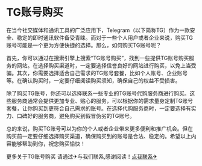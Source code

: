 # TG账号购买

在当今社交媒体和通讯工具的广泛应用下，Telegram（以下简称TG）作为一款安全、稳定的即时通讯软件备受青睐。而对于一些个人用户或者企业来说，购买TG账号可能是一个更为方便快捷的选择。那么，如何购买TG账号呢？

首先，你可以通过在搜索引擎上搜索“TG账号购买”，找到一些提供TG账号购买服务的网站。在选择购买渠道时，一定要选择信誉良好的网站进行购买，以免上当受骗。其次，你需要选择适合自己需求的TG账号套餐，比如个人账号、企业账号等。在确认购买时，一定要仔细阅读购买须知，确保自己的权益不受损害。

除了购买TG账号，你还可以选择联系一些专业的TG账号代购服务商进行购买。这些服务商通常会提供更加专业、贴心的服务，可以根据你的需求量身定制TG账号套餐，让你购买到更符合自己需求的账号。在选择代购服务商时，一定要选择有实力、口碑好的服务商，避免购买到假冒伪劣的TG账号。

总的来说，购买TG账号可以为你的个人或者企业带来更多便利和推广机会。但在购买前一定要仔细选择购买渠道，确保购买到的账号是合法、稳定的。希望以上内容能够帮助到你，祝您购买愉快！

更多关于TG账号购买 请通过✈与我们联系,感谢阅读！[点我联系✈](https://go.G208.com)